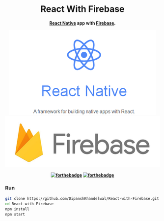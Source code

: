 <h1 align="center">React With Firebase</h1>  
<h4 align="center"><a href="https://github.com/react-community/create-react-native-app">React Native</a> app with <a href="https://firebase.google.com">Firebase</a>.

<p align="center">
	<img src="/src/images/ReactNative.png"/>
  <img src="/src/images/Firebase.png"/>
</p>

[![forthebadge](http://forthebadge.com/images/badges/built-with-love.svg)](http://forthebadge.com)
[![forthebadge](http://forthebadge.com/images/badges/uses-js.svg)](http://forthebadge.com)

### Run
``` bash
git clone https://github.com/DipanshKhandelwal/React-with-Firebase.git
cd React-with-Firebase
npm install
npm start
